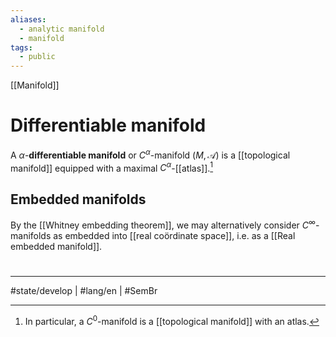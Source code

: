 ```yaml
---
aliases:
  - analytic manifold
  - manifold
tags:
  - public
---
```

[[Manifold]]
# Differentiable manifold

A $\alpha$-**differentiable manifold** or $C^\alpha$-manifold $(M, \mathscr{A})$ is a [[topological manifold]] equipped with a maximal $C^\alpha$-[[atlas]].[^1]

## Embedded manifolds

By the [[Whitney embedding theorem]], we may alternatively consider $C^\infty$-manifolds as embedded into [[real coördinate space]], i.e. as a [[Real embedded manifold]].

#
---
#state/develop | #lang/en | #SemBr

[^1]: In particular, a $C^0$-manifold is a [[topological manifold]] with an atlas.
